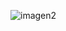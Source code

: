 ![imagen2](https://user-images.githubusercontent.com/68298456/92788320-39d75c00-f380-11ea-9200-2a1b3732eafe.jpg)
